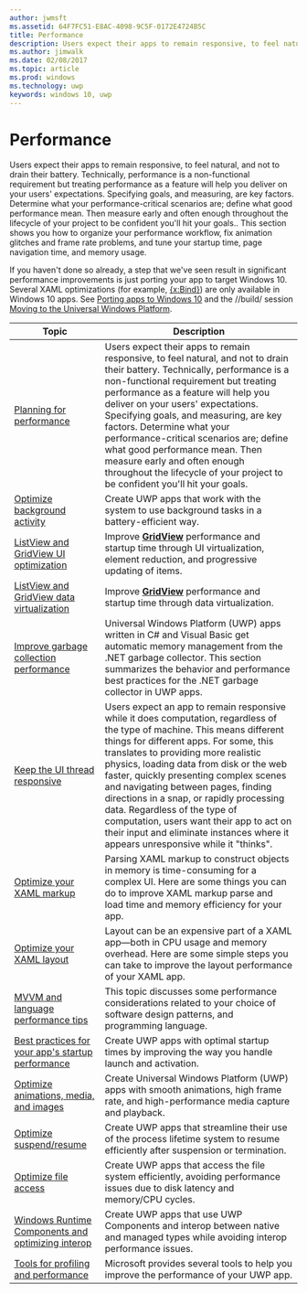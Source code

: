 ```yaml
---
author: jwmsft
ms.assetid: 64F7FC51-E8AC-4098-9C5F-0172E4724B5C
title: Performance
description: Users expect their apps to remain responsive, to feel natural, and not to drain their battery.
ms.author: jimwalk
ms.date: 02/08/2017
ms.topic: article
ms.prod: windows
ms.technology: uwp
keywords: windows 10, uwp
---
```

# Performance


Users expect their apps to remain responsive, to feel natural, and not to drain their battery. Technically, performance is a non-functional requirement but treating performance as a feature will help you deliver on your users' expectations. Specifying goals, and measuring, are key factors. Determine what your performance-critical scenarios are; define what good performance mean. Then measure early and often enough throughout the lifecycle of your project to be confident you'll hit your goals.. This section shows you how to organize your performance workflow, fix animation glitches and frame rate problems, and tune your startup time, page navigation time, and memory usage.

If you haven't done so already, a step that we've seen result in significant performance improvements is just porting your app to target Windows 10. Several XAML optimizations (for example, [{x:Bind}](https://msdn.microsoft.com/library/windows/apps/Mt204783)) are only available in Windows 10 apps. See [Porting apps to Windows 10](https://msdn.microsoft.com/library/windows/apps/Mt238321) and the //build/ session [Moving to the Universal Windows Platform](http://channel9.msdn.com/Events/Build/2015/3-741).

| Topic | Description |
|-------|-------------|
| [Planning for performance](planning-and-measuring-performance.md) | Users expect their apps to remain responsive, to feel natural, and not to drain their battery. Technically, performance is a non-functional requirement but treating performance as a feature will help you deliver on your users' expectations. Specifying goals, and measuring, are key factors. Determine what your performance-critical scenarios are; define what good performance mean. Then measure early and often enough throughout the lifecycle of your project to be confident you'll hit your goals. |
| [Optimize background activity](optimize-background-activity.md) | Create UWP apps that work with the system to use background tasks in a battery-efficient way. |
| [ListView and GridView UI optimization](optimize-gridview-and-listview.md) | Improve [<strong>GridView</strong>](https://msdn.microsoft.com/library/windows/apps/BR242705) performance and startup time through UI virtualization, element reduction, and progressive updating of items. |
| [ListView and GridView data virtualization](listview-and-gridview-data-optimization.md) | Improve [<strong>GridView</strong>](https://msdn.microsoft.com/library/windows/apps/BR242705) performance and startup time through data virtualization. |
| [Improve garbage collection performance](improve-garbage-collection-performance.md) | Universal Windows Platform (UWP) apps written in C# and Visual Basic get automatic memory management from the .NET garbage collector. This section summarizes the behavior and performance best practices for the .NET garbage collector in UWP apps. |
| [Keep the UI thread responsive](keep-the-ui-thread-responsive.md) | Users expect an app to remain responsive while it does computation, regardless of the type of machine. This means different things for different apps. For some, this translates to providing more realistic physics, loading data from disk or the web faster, quickly presenting complex scenes and navigating between pages, finding directions in a snap, or rapidly processing data. Regardless of the type of computation, users want their app to act on their input and eliminate instances where it appears unresponsive while it &quot;thinks&quot;. |
| [Optimize your XAML markup](optimize-xaml-loading.md) | Parsing XAML markup to construct objects in memory is time-consuming for a complex UI. Here are some things you can do to improve XAML markup parse and load time and memory efficiency for your app. | 
| [Optimize your XAML layout](optimize-your-xaml-layout.md) | Layout can be an expensive part of a XAML app—both in CPU usage and memory overhead. Here are some simple steps you can take to improve the layout performance of your XAML app. | 
| [MVVM and language performance tips](mvvm-performance-tips.md) | This topic discusses some performance considerations related to your choice of software design patterns, and programming language. |
| [Best practices for your app's startup performance](best-practices-for-your-app-s-startup-performance.md) | Create UWP apps with optimal startup times by improving the way you handle launch and activation. |
| [Optimize animations, media, and images](optimize-animations-and-media.md) | Create Universal Windows Platform (UWP) apps with smooth animations, high frame rate, and high-performance media capture and playback. |
| [Optimize suspend/resume](optimize-suspend-resume.md) | Create UWP apps that streamline their use of the process lifetime system to resume efficiently after suspension or termination. |
| [Optimize file access](optimize-file-access.md) | Create UWP apps that access the file system efficiently, avoiding performance issues due to disk latency and memory/CPU cycles. |
| [Windows Runtime Components and optimizing interop](windows-runtime-components-and-optimizing-interop.md) | Create UWP apps that use UWP Components and interop between native and managed types while avoiding interop performance issues. |
| [Tools for profiling and performance](tools-for-profiling-and-performance.md) | Microsoft provides several tools to help you improve the performance of your UWP app.|

